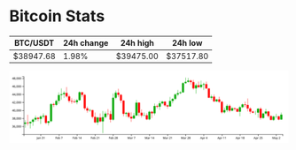 # Bitcoin Stats

BTC/USDT|24h change|24h high|24h low|
|---|---|---|---|
|$38947.68|1.98%|$39475.00|$37517.80|

<img src="./chart.svg">
